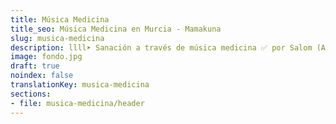 ```yaml
---
title: Música Medicina
title_seo: Música Medicina en Murcia - Mamakuna
slug: musica-medicina
description: llll➤ Sanación a través de música medicina ✅ por Salom (Afree).
image: fondo.jpg
draft: true
noindex: false
translationKey: musica-medicina
sections:
- file: musica-medicina/header
---
```

